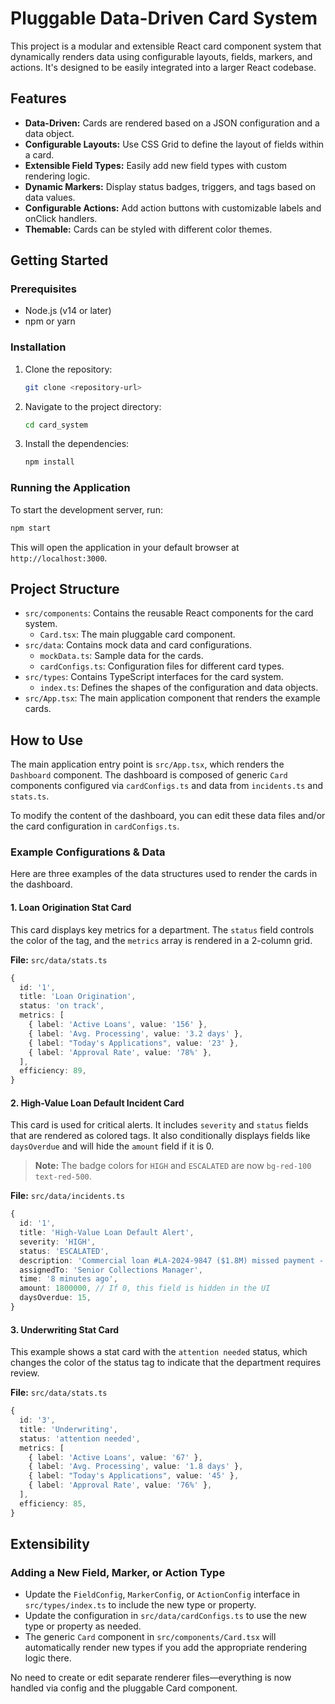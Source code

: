 # Pluggable Data-Driven Card System

This project is a modular and extensible React card component system that dynamically renders data using configurable layouts, fields, markers, and actions. It's designed to be easily integrated into a larger React codebase.

## Features

- **Data-Driven:** Cards are rendered based on a JSON configuration and a data object.
- **Configurable Layouts:** Use CSS Grid to define the layout of fields within a card.
- **Extensible Field Types:** Easily add new field types with custom rendering logic.
- **Dynamic Markers:** Display status badges, triggers, and tags based on data values.
- **Configurable Actions:** Add action buttons with customizable labels and onClick handlers.
- **Themable:** Cards can be styled with different color themes.

## Getting Started

### Prerequisites

- Node.js (v14 or later)
- npm or yarn

### Installation

1. Clone the repository:
   ```bash
   git clone <repository-url>
   ```
2. Navigate to the project directory:
   ```bash
   cd card_system
   ```
3. Install the dependencies:
   ```bash
   npm install
   ```

### Running the Application

To start the development server, run:

```bash
npm start
```

This will open the application in your default browser at `http://localhost:3000`.

## Project Structure

- `src/components`: Contains the reusable React components for the card system.
  - `Card.tsx`: The main pluggable card component.
- `src/data`: Contains mock data and card configurations.
  - `mockData.ts`: Sample data for the cards.
  - `cardConfigs.ts`: Configuration files for different card types.
- `src/types`: Contains TypeScript interfaces for the card system.
  - `index.ts`: Defines the shapes of the configuration and data objects.
- `src/App.tsx`: The main application component that renders the example cards.

## How to Use

The main application entry point is `src/App.tsx`, which renders the `Dashboard` component. The dashboard is composed of generic `Card` components configured via `cardConfigs.ts` and data from `incidents.ts` and `stats.ts`.

To modify the content of the dashboard, you can edit these data files and/or the card configuration in `cardConfigs.ts`.

### Example Configurations & Data

Here are three examples of the data structures used to render the cards in the dashboard.

#### 1. Loan Origination Stat Card

This card displays key metrics for a department. The `status` field controls the color of the tag, and the `metrics` array is rendered in a 2-column grid.

**File:** `src/data/stats.ts`

```typescript
{
  id: '1',
  title: 'Loan Origination',
  status: 'on track',
  metrics: [
    { label: 'Active Loans', value: '156' },
    { label: 'Avg. Processing', value: '3.2 days' },
    { label: "Today's Applications", value: '23' },
    { label: 'Approval Rate', value: '78%' },
  ],
  efficiency: 89,
}
```

#### 2. High-Value Loan Default Incident Card

This card is used for critical alerts. It includes `severity` and `status` fields that are rendered as colored tags. It also conditionally displays fields like `daysOverdue` and will hide the `amount` field if it is 0.

> **Note:** The badge colors for `HIGH` and `ESCALATED` are now `bg-red-100 text-red-500`.

**File:** `src/data/incidents.ts`

```typescript
{
  id: '1',
  title: 'High-Value Loan Default Alert',
  severity: 'HIGH',
  status: 'ESCALATED',
  description: 'Commercial loan #LA-2024-9847 ($1.8M) missed payment - immediate action required',
  assignedTo: 'Senior Collections Manager',
  time: '8 minutes ago',
  amount: 1800000, // If 0, this field is hidden in the UI
  daysOverdue: 15,
}
```

#### 3. Underwriting Stat Card

This example shows a stat card with the `attention needed` status, which changes the color of the status tag to indicate that the department requires review.

**File:** `src/data/stats.ts`

```typescript
{
  id: '3',
  title: 'Underwriting',
  status: 'attention needed',
  metrics: [
    { label: 'Active Loans', value: '67' },
    { label: 'Avg. Processing', value: '1.8 days' },
    { label: "Today's Applications", value: '45' },
    { label: 'Approval Rate', value: '76%' },
  ],
  efficiency: 85,
}
```

## Extensibility

### Adding a New Field, Marker, or Action Type

- Update the `FieldConfig`, `MarkerConfig`, or `ActionConfig` interface in `src/types/index.ts` to include the new type or property.
- Update the configuration in `src/data/cardConfigs.ts` to use the new type or property as needed.
- The generic `Card` component in `src/components/Card.tsx` will automatically render new types if you add the appropriate rendering logic there.

No need to create or edit separate renderer files—everything is now handled via config and the pluggable Card component.
